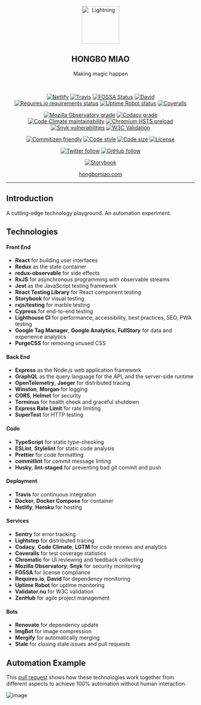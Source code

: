 <p align="center">
  <a href="https://hongbomiao.com/"><img width="100" src="https://user-images.githubusercontent.com/3375461/90245344-1397cc80-de65-11ea-82d2-b7ebbe8948c8.png" alt="Lightning" /></a>
</p>

<h2 align="center">
  HONGBO MIAO
</h2>

<p align="center">
  Making magic happen
</p>

<br />

<p align="center">
  <a href="https://app.netlify.com/sites/hongbomiao/deploys"><img alt="Netlify" src="https://img.shields.io/netlify/13c2e544-91b2-4869-9ae1-bc97ff3108a4" /></a>
  <a href="https://travis-ci.com/hongbo-miao/hongbomiao.com"><img alt="Travis" src="https://img.shields.io/travis/com/hongbo-miao/hongbomiao.com/master" /></a>
  <a href="https://app.fossa.io/projects/git%2Bgithub.com%2FHongbo-Miao%2Fhongbomiao.com"><img alt="FOSSA Status" src="https://app.fossa.io/api/projects/git%2Bgithub.com%2FHongbo-Miao%2Fhongbomiao.com.svg?type=shield" /></a>
  <a href="https://david-dm.org/hongbo-miao/hongbomiao.com"><img alt="David" src="https://img.shields.io/david/hongbo-miao/hongbomiao.com?path=server" /></a>
  <a href="https://requires.io/github/Hongbo-Miao/hongbomiao.com/requirements"><img alt="Requires.io requirements status" src="https://img.shields.io/requires/github/Hongbo-Miao/hongbomiao.com" /></a>
  <a href="https://stats.uptimerobot.com/RoOoGTvyWN"><img alt="Uptime Robot status" src="https://img.shields.io/uptimerobot/status/m783305207-c7842815153e530df85633fe" /></a>
  <a href="https://coveralls.io/github/Hongbo-Miao/hongbomiao.com"><img alt="Coveralls" src="https://img.shields.io/coveralls/github/Hongbo-Miao/hongbomiao.com" /></a>
</p>

<p align="center">
  <a href="https://observatory.mozilla.org/analyze/hongbomiao.com"><img alt="Mozilla Observatory grade" src="https://img.shields.io/mozilla-observatory/grade/hongbomiao.com" /></a>
  <a href="https://app.codacy.com/app/hongbo-miao/hongbomiao.com"><img alt="Codacy grade" src="https://img.shields.io/codacy/grade/dc922acc14014b4abc978afd0810e56b" /></a>
  <a href="https://codeclimate.com/github/Hongbo-Miao/hongbomiao.com/maintainability"><img alt="Code Climate maintainability" src="https://img.shields.io/codeclimate/maintainability/Hongbo-Miao/hongbomiao.com" /></a>
  <a href="https://hstspreload.org/?domain=hongbomiao.com"><img alt="Chromium HSTS preload" src="https://img.shields.io/hsts/preload/hongbomiao.com" /></a>
  <a href="https://snyk.io/test/github/Hongbo-Miao/hongbomiao.com"><img alt="Snyk vulnerabilities" src="https://img.shields.io/snyk/vulnerabilities/github/hongbo-miao/hongbomiao.com" /></a>
  <a href="https://validator.nu/?doc=https%3A%2F%2Fhongbomiao.com"><img alt="W3C Validation" src="https://img.shields.io/w3c-validation/default?targetUrl=https%3A%2F%2Fhongbomiao.com" /></a>
</p>

<p align="center">
  <a href="https://github.com/commitizen/cz-cli"><img alt="Commitizen friendly" src="https://img.shields.io/badge/commitizen-friendly-brightgreen.svg" /></a>
  <a href="https://github.com/prettier/prettier"><img alt="Code style" src="https://img.shields.io/badge/code_style-prettier-ff69b4.svg" /></a>
  <a href="https://github.com/Hongbo-Miao/hongbomiao.com"><img alt="Code size" src="https://img.shields.io/github/languages/code-size/hongbo-miao/hongbomiao.com" /></a>
  <a href="https://github.com/Hongbo-Miao/hongbomiao.com/blob/master/LICENSE"><img alt="License" src="https://img.shields.io/github/license/hongbo-miao/hongbomiao.com" /></a>
</p>

<p align="center">
  <a href="https://twitter.com/hongbo_miao"><img alt="Twitter follow" src="https://img.shields.io/twitter/follow/hongbo_miao?label=Follow&style=social" /></a>
  <a href="https://github.com/hongbo-miao"><img alt="GitHub follow" src="https://img.shields.io/github/followers/hongbo-miao?label=Follow&style=social" /></a>
</p>

<p align="center">
  <a href="https://www.chromaticqa.com/library?appId=5d626a63a601530020759b10"><img alt="Storybook" src="https://cdn.jsdelivr.net/gh/storybookjs/brand@master/badge/badge-storybook.svg" /></a>
</p>

<p align="center">
  <a href="https://hongbomiao.com/">hongbomiao.com</a>
</p>

---

## Introduction

A cutting-edge technology playground. An automation experiment.

## Technologies

#### Front End

- **React** for building user interfaces
- **Redux** as the state container
- **redux-observable** for side effects
- **RxJS** for asynchronous programming with observable streams
- **Jest** as the JavaScript testing framework
- **React Testing Library** for React component testing
- **Storybook** for visual testing
- **rxjs/testing** for marble testing
- **Cypress** for end-to-end testing
- **Lighthouse CI** for performance, accessibility, best practices, SEO, PWA testing
- **Google Tag Manager**, **Google Analytics**, **FullStory** for data and experience analytics
- **PurgeCSS** for removing unused CSS

#### Back End

- **Express** as the Node.js web application framework
- **GraphQL** as the query language for the API, and the server-side runtime
- **OpenTelemetry**, **Jaeger** for distributed tracing
- **Winston**, **Morgan** for logging
- **CORS**, **Helmet** for security
- **Terminus** for health check and graceful shutdown
- **Express Rate Limit** for rate limiting
- **SuperTest** for HTTP testing

#### Code

- **TypeScript** for static type-checking
- **ESLint**, **Stylelint** for static code analysis
- **Prettier** for code formatting
- **commitlint** for commit message linting
- **Husky**, **lint-staged** for preventing bad git commit and push

#### Deployment

- **Travis** for continuous integration
- **Docker**, **Docker Compose** for container
- **Netlify**, **Heroku** for hosting

#### Services

- **Sentry** for error tracking
- **Lightstep** for distributed tracing
- **Codacy**, **Code Climate**, **LGTM** for code reviews and analytics
- **Coveralls** for test coverage statistics
- **Chromatic** for UI reviewing and feedback collecting
- **Mozilla Observatory**, **Snyk** for security monitoring
- **FOSSA** for license compliance
- **Requires.io**, **David** for dependency monitoring
- **Uptime Robot** for uptime monitoring
- **Validator.nu** for W3C validation
- **ZenHub** for agile project management

#### Bots

- **Renovate** for dependency update
- **ImgBot** for image compression
- **Mergify** for automatically merging
- **Stale** for closing stale issues and pull requests

## Automation Example

This [pull request](https://github.com/Hongbo-Miao/hongbomiao.com/pull/234) shows how these technologies work together from different aspects to achieve 100% automation without human interaction.

![image](https://user-images.githubusercontent.com/3375461/65900482-f6503180-e36a-11e9-907e-dca26cca356c.png)
